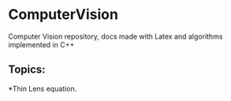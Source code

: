 # ComputerVision
Computer Vision repository, docs made with Latex and algorithms implemented in C++
## Topics:
  *Thin Lens equation.

